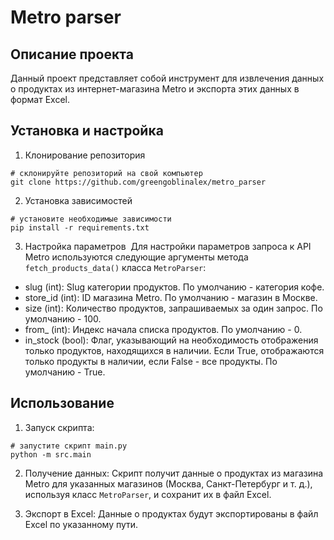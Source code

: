 # Metro parser

## Описание проекта
Данный проект представляет собой инструмент для извлечения данных о продуктах из интернет-магазина Metro и экспорта этих данных в формат Excel.

## Установка и настройка
1. Клонирование репозитория
```
# склонируйте репозиторий на свой компьютер
git clone https://github.com/greengoblinalex/metro_parser
```

2. Установка зависимостей
```
# установите необходимые зависимости
pip install -r requirements.txt
```

3. Настройка параметров&nbsp;
Для настройки параметров запроса к API Metro используются следующие аргументы метода `fetch_products_data()` класса `MetroParser`:
* slug (int): Slug категории продуктов. По умолчанию - категория кофе.
* store_id (int): ID магазина Metro. По умолчанию - магазин в Москве.
* size (int): Количество продуктов, запрашиваемых за один запрос. По умолчанию - 100.
* from_ (int): Индекс начала списка продуктов. По умолчанию - 0.
* in_stock (bool): Флаг, указывающий на необходимость отображения только продуктов, находящихся в наличии. Если True, отображаются только продукты в наличии, если False - все продукты. По умолчанию - True.

## Использование
1. Запуск скрипта:
```
# запустите скрипт main.py
python -m src.main
```

2. Получение данных:
Скрипт получит данные о продуктах из магазина Metro для указанных магазинов (Москва, Санкт-Петербург и т. д.), используя класс `MetroParser`, и сохранит их в файл Excel.

3. Экспорт в Excel:
Данные о продуктах будут экспортированы в файл Excel по указанному пути.

